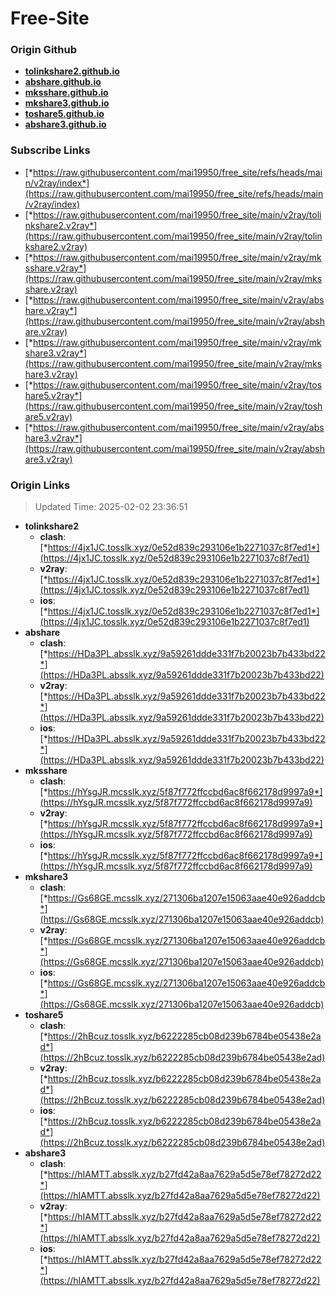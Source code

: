 # Free-Site

### Origin Github

- [**tolinkshare2.github.io**](https://github.com/tolinkshare2/tolinkshare2.github.io)
- [**abshare.github.io**](https://github.com/abshare/abshare.github.io)
- [**mksshare.github.io**](https://github.com/mksshare/mksshare.github.io)
- [**mkshare3.github.io**](https://github.com/mkshare3/mkshare3.github.io)
- [**toshare5.github.io**](https://github.com/toshare5/toshare5.github.io)
- [**abshare3.github.io**](https://github.com/abshare3/abshare3.github.io)

### Subscribe Links

- [*https://raw.githubusercontent.com/mai19950/free_site/refs/heads/main/v2ray/index*](https://raw.githubusercontent.com/mai19950/free_site/refs/heads/main/v2ray/index)
- [*https://raw.githubusercontent.com/mai19950/free_site/main/v2ray/tolinkshare2.v2ray*](https://raw.githubusercontent.com/mai19950/free_site/main/v2ray/tolinkshare2.v2ray)
- [*https://raw.githubusercontent.com/mai19950/free_site/main/v2ray/mksshare.v2ray*](https://raw.githubusercontent.com/mai19950/free_site/main/v2ray/mksshare.v2ray)
- [*https://raw.githubusercontent.com/mai19950/free_site/main/v2ray/abshare.v2ray*](https://raw.githubusercontent.com/mai19950/free_site/main/v2ray/abshare.v2ray)
- [*https://raw.githubusercontent.com/mai19950/free_site/main/v2ray/mkshare3.v2ray*](https://raw.githubusercontent.com/mai19950/free_site/main/v2ray/mkshare3.v2ray)
- [*https://raw.githubusercontent.com/mai19950/free_site/main/v2ray/toshare5.v2ray*](https://raw.githubusercontent.com/mai19950/free_site/main/v2ray/toshare5.v2ray)
- [*https://raw.githubusercontent.com/mai19950/free_site/main/v2ray/abshare3.v2ray*](https://raw.githubusercontent.com/mai19950/free_site/main/v2ray/abshare3.v2ray)

### Origin Links

> Updated Time: 2025-02-02 23:36:51

- **tolinkshare2**
  - **clash**: [*https://4jx1JC.tosslk.xyz/0e52d839c293106e1b2271037c8f7ed1*](https://4jx1JC.tosslk.xyz/0e52d839c293106e1b2271037c8f7ed1)
  - **v2ray**: [*https://4jx1JC.tosslk.xyz/0e52d839c293106e1b2271037c8f7ed1*](https://4jx1JC.tosslk.xyz/0e52d839c293106e1b2271037c8f7ed1)
  - **ios**: [*https://4jx1JC.tosslk.xyz/0e52d839c293106e1b2271037c8f7ed1*](https://4jx1JC.tosslk.xyz/0e52d839c293106e1b2271037c8f7ed1)
- **abshare**
  - **clash**: [*https://HDa3PL.absslk.xyz/9a59261ddde331f7b20023b7b433bd22*](https://HDa3PL.absslk.xyz/9a59261ddde331f7b20023b7b433bd22)
  - **v2ray**: [*https://HDa3PL.absslk.xyz/9a59261ddde331f7b20023b7b433bd22*](https://HDa3PL.absslk.xyz/9a59261ddde331f7b20023b7b433bd22)
  - **ios**: [*https://HDa3PL.absslk.xyz/9a59261ddde331f7b20023b7b433bd22*](https://HDa3PL.absslk.xyz/9a59261ddde331f7b20023b7b433bd22)
- **mksshare**
  - **clash**: [*https://hYsgJR.mcsslk.xyz/5f87f772ffccbd6ac8f662178d9997a9*](https://hYsgJR.mcsslk.xyz/5f87f772ffccbd6ac8f662178d9997a9)
  - **v2ray**: [*https://hYsgJR.mcsslk.xyz/5f87f772ffccbd6ac8f662178d9997a9*](https://hYsgJR.mcsslk.xyz/5f87f772ffccbd6ac8f662178d9997a9)
  - **ios**: [*https://hYsgJR.mcsslk.xyz/5f87f772ffccbd6ac8f662178d9997a9*](https://hYsgJR.mcsslk.xyz/5f87f772ffccbd6ac8f662178d9997a9)
- **mkshare3**
  - **clash**: [*https://Gs68GE.mcsslk.xyz/271306ba1207e15063aae40e926addcb*](https://Gs68GE.mcsslk.xyz/271306ba1207e15063aae40e926addcb)
  - **v2ray**: [*https://Gs68GE.mcsslk.xyz/271306ba1207e15063aae40e926addcb*](https://Gs68GE.mcsslk.xyz/271306ba1207e15063aae40e926addcb)
  - **ios**: [*https://Gs68GE.mcsslk.xyz/271306ba1207e15063aae40e926addcb*](https://Gs68GE.mcsslk.xyz/271306ba1207e15063aae40e926addcb)
- **toshare5**
  - **clash**: [*https://2hBcuz.tosslk.xyz/b6222285cb08d239b6784be05438e2ad*](https://2hBcuz.tosslk.xyz/b6222285cb08d239b6784be05438e2ad)
  - **v2ray**: [*https://2hBcuz.tosslk.xyz/b6222285cb08d239b6784be05438e2ad*](https://2hBcuz.tosslk.xyz/b6222285cb08d239b6784be05438e2ad)
  - **ios**: [*https://2hBcuz.tosslk.xyz/b6222285cb08d239b6784be05438e2ad*](https://2hBcuz.tosslk.xyz/b6222285cb08d239b6784be05438e2ad)
- **abshare3**
  - **clash**: [*https://hIAMTT.absslk.xyz/b27fd42a8aa7629a5d5e78ef78272d22*](https://hIAMTT.absslk.xyz/b27fd42a8aa7629a5d5e78ef78272d22)
  - **v2ray**: [*https://hIAMTT.absslk.xyz/b27fd42a8aa7629a5d5e78ef78272d22*](https://hIAMTT.absslk.xyz/b27fd42a8aa7629a5d5e78ef78272d22)
  - **ios**: [*https://hIAMTT.absslk.xyz/b27fd42a8aa7629a5d5e78ef78272d22*](https://hIAMTT.absslk.xyz/b27fd42a8aa7629a5d5e78ef78272d22)
